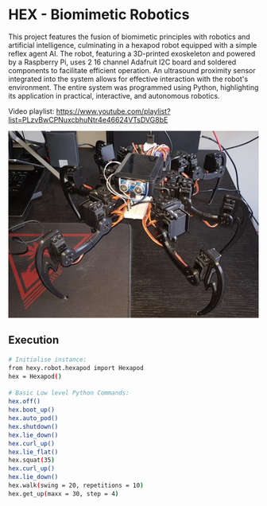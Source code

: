 # HEX - Biomimetic Robotics

This project features the fusion of biomimetic principles with robotics and artificial intelligence, culminating in a hexapod robot equipped with a simple reflex agent AI. The robot, featuring a 3D-printed exoskeleton and powered by a Raspberry Pi, uses 2 16 channel Adafruit I2C board and soldered components to facilitate efficient operation. An ultrasound proximity sensor integrated into the system allows for effective interaction with the robot's environment. The entire system was programmed using Python, highlighting its application in practical, interactive, and autonomous robotics.

Video playlist:
https://www.youtube.com/playlist?list=PLzvBwCPNuxcbhuNtr4e46624VTsDVG8bE

![Alt text](hex\assets\hex-robot.jpg)

## Execution

```bash
# Initialise instance:
from hexy.robot.hexapod import Hexapod
hex = Hexapod()

# Basic Low level Python Commands:
hex.off()
hex.boot_up()
hex.auto_pod()
hex.shutdown()
hex.lie_down()
hex.curl_up()
hex.lie_flat()
hex.squat(35)
hex.curl_up()
hex.lie_down()
hex.walk(swing = 20, repetitions = 10)
hex.get_up(maxx = 30, step = 4)
